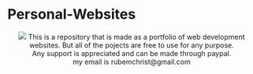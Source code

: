 # Personal-Websites
<p align="center"><img src="https://web-dev.imgix.net/image/tcFciHGuF3MxnTr1y5ue01OGLBn2/uT78e96EKYCdRVYZq0QQ.png?auto=format">
This is a repository that is made as a portfolio of web development websites. But all of the pojects are free to use for any purpose.
<br>Any support is appreciated and can be made through paypal.
<br>my email is rubemchrist@gmail.com</p>
